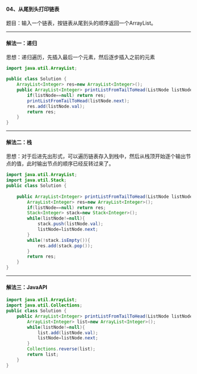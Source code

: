 ﻿#### 04、从尾到头打印链表
题目：输入一个链表，按链表从尾到头的顺序返回一个ArrayList。
***
#### 解法一：递归
思想：递归遍历，先插入最后一个元素，然后逐步插入之前的元素
```java
import java.util.ArrayList;

public class Solution {
    ArrayList<Integer> res=new ArrayList<Integer>();
    public ArrayList<Integer> printListFromTailToHead(ListNode listNode) {
        if(listNode==null) return res;
        printListFromTailToHead(listNode.next);
        res.add(listNode.val);
        return res;
    }
}
```
***
#### 解法二：栈
思想：对于后进先出形式，可以遍历链表存入到栈中，然后从栈顶开始逐个输出节点的值，此时输出节点的顺序已经反转过来了。

```java
import java.util.ArrayList;
import java.util.Stack;
public class Solution {
    
    public ArrayList<Integer> printListFromTailToHead(ListNode listNode) {
        ArrayList<Integer> res=new ArrayList<Integer>();
        if(listNode==null) return res;
        Stack<Integer> stack=new Stack<Integer>();
        while(listNode!=null){
            stack.push(listNode.val);
            listNode=listNode.next;
        }
        while(!stack.isEmpty()){
            res.add(stack.pop());
        }
        return res;
    }
}
```
*** 
#### 解法三：JavaAPI

```java
import java.util.ArrayList;
import java.util.Collections;
public class Solution {
    public ArrayList<Integer> printListFromTailToHead(ListNode listNode) {
        ArrayList<Integer> list=new ArrayList<Integer>();
        while(listNode!=null){
            list.add(listNode.val);
            listNode=listNode.next;
        }
        Collections.reverse(list);
        return list;
    }
}
```

